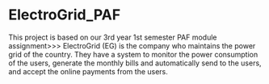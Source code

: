 # ElectroGrid_PAF
This project is based on our 3rd year 1st semester PAF module assignment>>> ElectroGrid (EG) is the company who maintains the power grid of the country. They have a system to  monitor the power consumption of the users, generate the monthly bills and automatically send to the  users, and accept the online payments from the users. 
